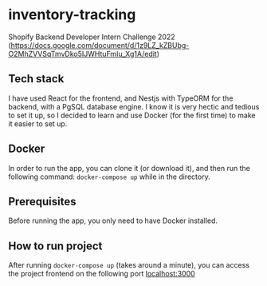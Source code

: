 # inventory-tracking

Shopify Backend Developer Intern Challenge 2022 (https://docs.google.com/document/d/1z9LZ_kZBUbg-O2MhZVVSqTmvDko5IJWHtuFmIu_Xg1A/edit)

## Tech stack

I have used React for the frontend, and Nestjs with TypeORM for the backend, with a PgSQL database engine. I know it is very hectic and tedious to set it up, so I decided to learn and use Docker (for the first time) to make it easier to set up.

## Docker

In order to run the app, you can clone it (or download it), and then run the following command: `docker-compose up` while in the directory.

## Prerequisites

Before running the app, you only need to have Docker installed.

## How to run project
After running `docker-compose up` (takes around a minute), you can access the project frontend on the following port [localhost:3000](http://localhost:3000)
